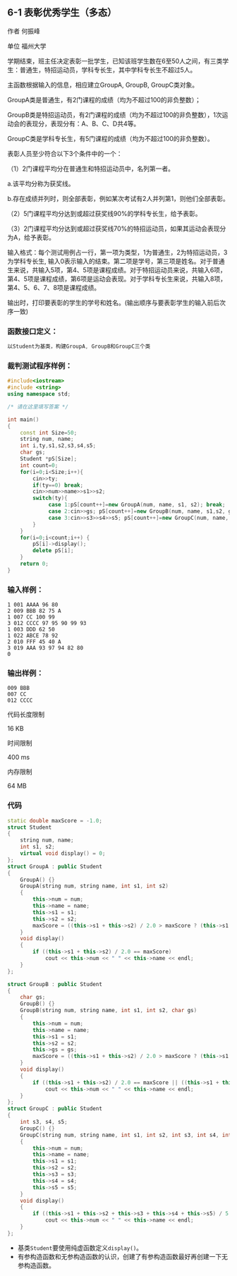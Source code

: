 ## **6-1 表彰优秀学生（多态）**

作者 何振峰

单位 福州大学

学期结束，班主任决定表彰一批学生，已知该班学生数在6至50人之间，有三类学生：普通生，特招运动员，学科专长生，其中学科专长生不超过5人。

主函数根据输入的信息，相应建立GroupA, GroupB, GroupC类对象。

GroupA类是普通生，有2门课程的成绩（均为不超过100的非负整数）；

GroupB类是特招运动员，有2门课程的成绩（均为不超过100的非负整数），1次运动会的表现分，表现分有：A、B、C、D共4等。

GroupC类是学科专长生，有5门课程的成绩（均为不超过100的非负整数）。

表彰人员至少符合以下3个条件中的一个：

（1）2门课程平均分在普通生和特招运动员中，名列第一者。

a.该平均分称为获奖线。

b.存在成绩并列时，则全部表彰，例如某次考试有2人并列第1，则他们全部表彰。

（2）5门课程平均分达到或超过获奖线90%的学科专长生，给予表彰。

（3）2门课程平均分达到或超过获奖线70%的特招运动员，如果其运动会表现分为A，给予表彰。

输入格式：每个测试用例占一行，第一项为类型，1为普通生，2为特招运动员，3为学科专长生, 输入0表示输入的结束。第二项是学号，第三项是姓名。对于普通生来说，共输入5项，第4、5项是课程成绩。对于特招运动员来说，共输入6项，第4、5项是课程成绩，第6项是运动会表现。对于学科专长生来说，共输入8项，第4、5、6、7、8项是课程成绩。

输出时，打印要表彰的学生的学号和姓名。(输出顺序与要表彰学生的输入前后次序一致)

### 函数接口定义：

```c++
以Student为基类，构建GroupA, GroupB和GroupC三个类
```

### 裁判测试程序样例：

```c++
#include<iostream>
#include <string>
using namespace std;

/* 请在这里填写答案 */

int main()
{
    const int Size=50;
    string num, name;
    int i,ty,s1,s2,s3,s4,s5;
    char gs;
    Student *pS[Size];
    int count=0;
    for(i=0;i<Size;i++){
        cin>>ty;
        if(ty==0) break;
        cin>>num>>name>>s1>>s2;
        switch(ty){
             case 1:pS[count++]=new GroupA(num, name, s1, s2); break;
             case 2:cin>>gs; pS[count++]=new GroupB(num, name, s1,s2, gs); break;
             case 3:cin>>s3>>s4>>s5; pS[count++]=new GroupC(num, name, s1,s2,s3,s4,s5); break;
        }            
    }
    for(i=0;i<count;i++) {
        pS[i]->display();
        delete pS[i];
    }
    return 0;
}
```

### 输入样例：

```in
1 001 AAAA 96 80
2 009 BBB 82 75 A
1 007 CC 100 99
3 012 CCCC 97 95 90 99 93
1 003 DDD 62 50
1 022 ABCE 78 92
2 010 FFF 45 40 A
3 019 AAA 93 97 94 82 80
0
```

### 输出样例：

```out
009 BBB
007 CC
012 CCCC
```

代码长度限制

16 KB

时间限制

400 ms

内存限制

64 MB

### 代码

```c++
static double maxScore = -1.0;
struct Student
{
    string num, name;
    int s1, s2;
    virtual void display() = 0;
};
struct GroupA : public Student
{
    GroupA() {}
    GroupA(string num, string name, int s1, int s2)
    {
        this->num = num;
        this->name = name;
        this->s1 = s1;
        this->s2 = s2;
        maxScore = ((this->s1 + this->s2) / 2.0 > maxScore ? (this->s1 + this->s2) / 2.0 : maxScore);
    }
    void display()
    {
        if ((this->s1 + this->s2) / 2.0 == maxScore)
            cout << this->num << " " << this->name << endl;
    }
};

struct GroupB : public Student
{
    char gs;
    GroupB() {}
    GroupB(string num, string name, int s1, int s2, char gs)
    {
        this->num = num;
        this->name = name;
        this->s1 = s1;
        this->s2 = s2;
        this->gs = gs;
        maxScore = ((this->s1 + this->s2) / 2.0 > maxScore ? (this->s1 + this->s2) / 2.0 : maxScore);
    }
    void display()
    {
        if ((this->s1 + this->s2) / 2.0 == maxScore || ((this->s1 + this->s2) / 2.0 > 0.7 * maxScore && this->gs == 'A'))
            cout << this->num << " " << this->name << endl;
    }
};
struct GroupC : public Student
{
    int s3, s4, s5;
    GroupC() {}
    GroupC(string num, string name, int s1, int s2, int s3, int s4, int s5)
    {
        this->num = num;
        this->name = name;
        this->s1 = s1;
        this->s2 = s2;
        this->s3 = s3;
        this->s4 = s4;
        this->s5 = s5;
    }
    void display()
    {
        if ((this->s1 + this->s2 + this->s3 + this->s4 + this->s5) / 5.0 > 0.9 * maxScore)
            cout << this->num << " " << this->name << endl;
    }
};
```

- 基类`Student`要使用纯虚函数定义`display()`。
- 有参构造函数和无参构造函数的认识，创建了有参构造函数最好再创建一下无参构造函数。